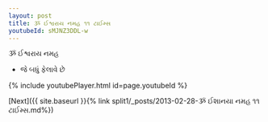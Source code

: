 ```yaml
---
layout: post
title: ૐ ઈશ્વરાય નમહ ૧૧ ટાઈમ્સ
youtubeId: sMJNZ3DDL-w
---
```

 
 
 ૐ ઈશ્વરાય નમહ  
 
 -  જે બધું ફેલાવે છે 
 
  
 
  
 
 
 
 
 
 


{% include youtubePlayer.html id=page.youtubeId %}
 
[Next]({{ site.baseurl }}{% link  split1/_posts/2013-02-28-ૐ ઈશાનયા નમહ ૧૧ ટાઈમ્સ.md%})
 
